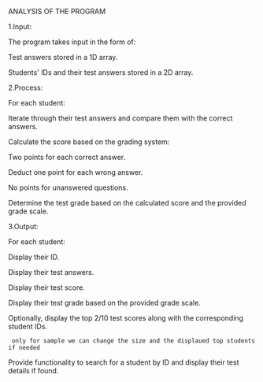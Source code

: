 
ANALYSIS OF THE PROGRAM

1.Input:

The program takes input in the form of:

 Test answers stored in a 1D array.
 
 Students' IDs and their test answers stored in a 2D array.
 
2.Process:

For each student:

 Iterate through their test answers and compare them with the correct answers.
 
 Calculate the score based on the grading system:
 
Two points for each correct answer.

Deduct one point for each wrong answer.

No points for unanswered questions.

Determine the test grade based on the calculated score and the provided grade scale.

3.Output:

For each student:

 Display their ID.
 
Display their test answers.

 Display their test score.
 
Display their test grade based on the provided grade scale.

 Optionally, display the top 2/10 test scores along with the corresponding student IDs.
 
     only for sample we can change the size and the displaued top students if needed
     
Provide functionality to search for a student by ID and display their test details if found.



